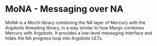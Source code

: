 MoNA - Messaging over NA
=========================

MoNA is a Mochi library combining the NA layer of Mercury with
the Argobots threading library, in a way similar to how Margo
combines Mercury with Argobots. It provides a low-level messaging
interface and hides the NA progress loop into Argobots ULTs.
